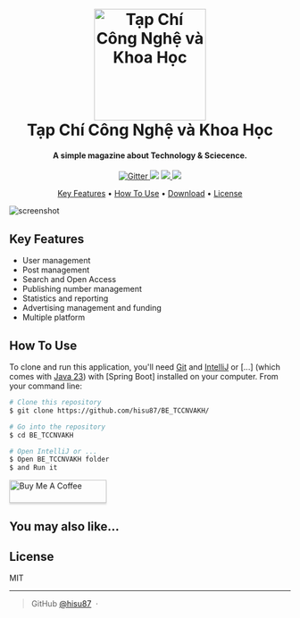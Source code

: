 
<h1 align="center">
  <br>
  <a href="http://www.amitmerchant.com/electron-markdownify"><img src="https://raw.githubusercontent.com/amitmerchant1990/electron-markdownify/master/app/img/markdownify.png" alt="Tạp Chí Công Nghệ và Khoa Học" width="200"></a>
  <br>
  Tạp Chí Công Nghệ và Khoa Học
  <br>
</h1>

<h4 align="center"> A simple magazine about Technology & Sciecence.</h4>

<p align="center">
  <a href="https://badge.fury.io/js/electron-markdownify">
    <img src="https://badge.fury.io/js/electron-markdownify.svg"
         alt="Gitter">
  </a>
  <a href="https://gitter.im/amitmerchant1990/electron-markdownify"><img src="https://badges.gitter.im/amitmerchant1990/electron-markdownify.svg"></a>
  <a href="https://saythanks.io/to/bullredeyes@gmail.com">
      <img src="https://img.shields.io/badge/SayThanks.io-%E2%98%BC-1EAEDB.svg">
  </a>
  <a href="https://www.paypal.me/AmitMerchant">
    <img src="https://img.shields.io/badge/$-donate-ff69b4.svg?maxAge=2592000&amp;style=flat">
  </a>
</p>

<p align="center">
  <a href="#key-features">Key Features</a> •
  <a href="#how-to-use">How To Use</a> •
  <a href="#download">Download</a> •
  <a href="#license">License</a>
</p>

![screenshot](https://raw.githubusercontent.com/amitmerchant1990/electron-markdownify/master/app/img/markdownify.gif)

## Key Features

* User management
* Post management
* Search and Open Access
* Publishing number management
* Statistics and reporting
* Advertising management and funding
* Multiple platform

## How To Use

To clone and run this application, you'll need [Git](https://git-scm.com) and [IntelliJ](https://www.jetbrains.com/idea/download/?section=windows) or [...] (which comes with [Java 23]([http://npmjs.co](https://download.oracle.com/java/23/latest/jdk-23_windows-x64_bin.exe)m)) with [Spring Boot] installed on your computer. From your command line:

```bash
# Clone this repository
$ git clone https://github.com/hisu87/BE_TCCNVAKH/

# Go into the repository
$ cd BE_TCCNVAKH

# Open IntelliJ or ...
$ Open BE_TCCNVAKH folder
$ and Run it
```




<a href="https://buymeacoffee.com/amitmerchant" target="_blank"><img src="https://www.buymeacoffee.com/assets/img/custom_images/purple_img.png" alt="Buy Me A Coffee" style="height: 41px !important;width: 174px !important;box-shadow: 0px 3px 2px 0px rgba(190, 190, 190, 0.5) !important;-webkit-box-shadow: 0px 3px 2px 0px rgba(190, 190, 190, 0.5) !important;" ></a>


## You may also like...

## License

MIT

---

> GitHub [@hisu87](https://github.com/hisu87) &nbsp;&middot;&nbsp;

